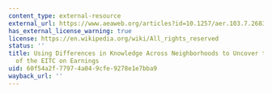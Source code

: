 ```yaml
---
content_type: external-resource
external_url: https://www.aeaweb.org/articles?id=10.1257/aer.103.7.2683
has_external_license_warning: true
license: https://en.wikipedia.org/wiki/All_rights_reserved
status: ''
title: Using Differences in Knowledge Across Neighborhoods to Uncover the Impacts
  of the EITC on Earnings
uid: 60f54a2f-7797-4a04-9cfe-9278e1e7bba9
wayback_url: ''
---
```

